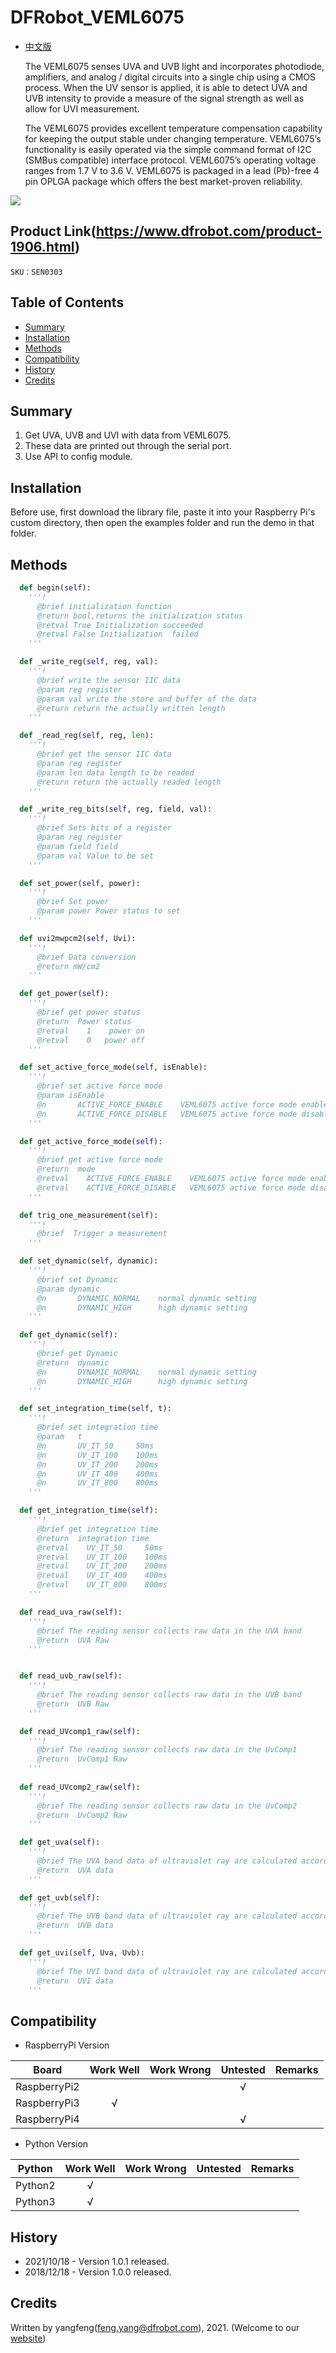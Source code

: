 # DFRobot_VEML6075

- [中文版](./README_CN.md)

  The VEML6075 senses UVA and UVB light and incorporates
photodiode, amplifiers, and analog / digital circuits into a
single chip using a CMOS process. When the UV sensor is
applied, it is able to detect UVA and UVB intensity to provide
a measure of the signal strength as well as allow for UVI
measurement. </br>

  The VEML6075 provides excellent temperature compensation
capability for keeping the output stable under changing
temperature. VEML6075’s functionality is easily operated via
the simple command format of I2C (SMBus compatible)
interface protocol. VEML6075’s operating voltage ranges
from 1.7 V to 3.6 V. VEML6075 is packaged in a lead (Pb)-free
4 pin OPLGA package which offers the best market-proven
reliability. <br>

![](../../resources/images/SEN0303.png)

## Product Link(https://www.dfrobot.com/product-1906.html)

    SKU：SEN0303

## Table of Contents
* [Summary](#summary)
* [Installation](#installation)
* [Methods](#methods)
* [Compatibility](#compatibility)
* [History](#history)
* [Credits](#credits)

## Summary

1. Get UVA, UVB and UVI with data from VEML6075.<br>
2. These data are printed out through the serial port.<br>
3. Use API to config module.<br>
## Installation

Before use, first download the library file, paste it into your Raspberry Pi's custom directory, then open the examples folder and run the demo in that folder.

## Methods

```python
  def begin(self):
    '''!
      @brief initialization function
      @return bool,returns the initialization status
      @retval True Initialization succeeded
      @retval False Initialization  failed
    '''

  def _write_reg(self, reg, val):
    '''!
      @brief write the sensor IIC data
      @param reg register
      @param val write the store and buffer of the data
      @return return the actually written length
    '''

  def _read_reg(self, reg, len):
    '''!
      @brief get the sensor IIC data
      @param reg register
      @param len data length to be readed 
      @return return the actually readed length
    '''

  def _write_reg_bits(self, reg, field, val):
    '''!
      @brief Sets bits of a register
      @param reg register
      @param field field
      @param val Value to be set
    '''

  def set_power(self, power):
    '''!
      @brief Set power
      @param power Power status to set
    '''

  def uvi2mwpcm2(self, Uvi):
    '''!
      @brief Data conversion
      @return mW/cm2
    '''

  def get_power(self):
    '''!
      @brief get power status
      @return  Power status
      @retval    1    power on
      @retval    0   power off
    '''

  def set_active_force_mode(self, isEnable):
    '''!
      @brief set active force mode
      @param isEnable 
      @n       ACTIVE_FORCE_ENABLE    VEML6075 active force mode enable
      @n       ACTIVE_FORCE_DISABLE   VEML6075 active force mode disable
    '''

  def get_active_force_mode(self):
    '''!
      @brief get active force mode
      @return  mode 
      @retval    ACTIVE_FORCE_ENABLE    VEML6075 active force mode enable
      @retval    ACTIVE_FORCE_DISABLE   VEML6075 active force mode disable
    '''

  def trig_one_measurement(self):
    '''!
      @brief  Trigger a measurement
    '''

  def set_dynamic(self, dynamic):
    '''!
      @brief set Dynamic
      @param dynamic
      @n       DYNAMIC_NORMAL    normal dynamic setting
      @n       DYNAMIC_HIGH      high dynamic setting
    '''

  def get_dynamic(self):
    '''!
      @brief get Dynamic
      @return  dynamic
      @n       DYNAMIC_NORMAL    normal dynamic setting
      @n       DYNAMIC_HIGH      high dynamic setting
    '''

  def set_integration_time(self, t):
    '''!
      @brief set integration time
      @param   t
      @n       UV_IT_50     50ms
      @n       UV_IT_100    100ms
      @n       UV_IT_200    200ms
      @n       UV_IT_400    400ms
      @n       UV_IT_800    800ms
    '''

  def get_integration_time(self):
    '''!
      @brief get integration time
      @return  integration time
      @retval    UV_IT_50     50ms
      @retval    UV_IT_100    100ms
      @retval    UV_IT_200    200ms
      @retval    UV_IT_400    400ms
      @retval    UV_IT_800    800ms
    '''

  def read_uva_raw(self):
    '''!
      @brief The reading sensor collects raw data in the UVA band
      @return  UVA Raw
    '''


  def read_uvb_raw(self):
    '''!
      @brief The reading sensor collects raw data in the UVB band
      @return  UVB Raw
    '''

  def read_UVcomp1_raw(self):
    '''!
      @brief The reading sensor collects raw data in the UvComp1
      @return  UvComp1 Raw
    '''
  
  def read_UVcomp2_raw(self):
    '''!
      @brief The reading sensor collects raw data in the UvComp2
      @return  UvComp2 Raw
    '''

  def get_uva(self):
    '''!
      @brief The UVA band data of ultraviolet ray are calculated according to the data collected
      @return  UVA data
    '''

  def get_uvb(self):
    '''!
      @brief The UVB band data of ultraviolet ray are calculated according to the data collected
      @return  UVB data
    '''

  def get_uvi(self, Uva, Uvb):
    '''!
      @brief The UVI band data of ultraviolet ray are calculated according to the data collected
      @return  UVI data
    '''

```

## Compatibility

* RaspberryPi Version

| Board        | Work Well | Work Wrong | Untested | Remarks |
| ------------ | :-------: | :--------: | :------: | ------- |
| RaspberryPi2 |           |            |    √     |         |
| RaspberryPi3 |     √     |            |          |         |
| RaspberryPi4 |           |            |    √     |         |

* Python Version

| Python  | Work Well | Work Wrong | Untested | Remarks |
| ------- | :-------: | :--------: | :------: | ------- |
| Python2 |     √     |            |          |         |
| Python3 |     √     |            |          |         |


## History

- 2021/10/18 - Version 1.0.1 released.
- 2018/12/18 - Version 1.0.0 released.


## Credits

Written by yangfeng(feng.yang@dfrobot.com), 2021. (Welcome to our [website](https://www.dfrobot.com/))

